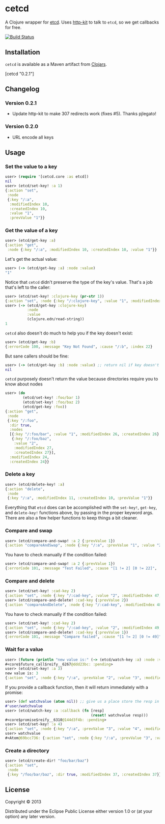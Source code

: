 # cetcd

A Clojure wrapper for [etcd]. Uses [http-kit] to talk to `etcd`, so we get callbacks for free.

[![Build Status](https://circleci.com/gh/dwwoelfel/cetcd.png?circle-token=e7ee56b54be2ff8df039f4ea955f7e7111d91c08)](https://circleci.com/gh/dwwoelfel/cetcd)

## Installation

`cetcd` is available as a Maven artifact from [Clojars](https://clojars.org/cetcd).

[cetcd "0.2.1"]

## Changelog

### Version 0.2.1

- Update http-kit to make 307 redirects work (fixes #5). Thanks pjlegato!

### Version 0.2.0

- URL encode all keys

## Usage

### Set the value to a key

```clojure
user> (require '[cetcd.core :as etcd])
nil
user> (etcd/set-key! :a 1)
{:action "set",
 :node
 {:key "/:a",
  :modifiedIndex 10,
  :createdIndex 10,
  :value "1",
  :prevValue "1"}}
```

### Get the value of a key

```clojure
user> (etcd/get-key :a)
{:action "get",
 :node {:key "/:a", :modifiedIndex 10, :createdIndex 10, :value "1"}}
```

Let's get the actual value:

```clojure
user> (-> (etcd/get-key :a) :node :value)
"1"
```

Notice that `cetcd` didn't preserve the type of the key's value. That's a job that's left to the caller:

```clojure
user> (etcd/set-key! :clojure-key (pr-str 1))
{:action "set", :node {:key "/:clojure-key", :value "1", :modifiedIndex 14, :createdIndex 14}
user> (-> (etcd/get-key :clojure-key)
          :node
          :value
          (clojure.edn/read-string))
1

```

`cetcd` also doesn't do much to help you if the key doesn't exist:

```clojure
user> (etcd/get-key :b)
{:errorCode 100, :message "Key Not Found", :cause "/:b", :index 22}
```

But sane callers should be fine:
```clojure
user> (-> (etcd/get-key :b) :node :value) ;; return nil if key doesn't exist
nil
```

`cetcd` purposely doesn't return the value because directories require you to know about nodes
```clojure
user> (do
        (etcd/set-key! :foo/bar 1)
        (etcd/set-key! :foo/baz 2)
        (etcd/get-key :foo))
{:action "get",
 :node
 {:key "/:foo",
  :dir true,
  :nodes
  [{:key "/:foo/bar", :value "1", :modifiedIndex 26, :createdIndex 26}
   {:key "/:foo/baz",
    :value "2",
    :modifiedIndex 27,
    :createdIndex 27}],
  :modifiedIndex 24,
  :createdIndex 24}}
```

### Delete a key

```clojure
user> (etcd/delete-key! :a)
{:action "delete",
 :node
 {:key "/:a", :modifiedIndex 11, :createdIndex 10, :prevValue "1"}}
```


Everything that `etcd` does can be accomplished with the `set-key!`, `get-key`, and `delete-key!` functions above, by passing in the proper keyword args. There are also a few helper functions to keep things a bit cleaner.


### Compare and swap

```clojure
user> (etcd/compare-and-swap! :a 2 {:prevValue 1})
{:action "compareAndSwap", :node {:key "/:a", :prevValue "1", :value "2", :modifiedIndex 15, :createdIndex 13}}
```

You have to check manually if the condition failed:

```clojure
user> (etcd/compare-and-swap! :a 2 {:prevValue 1})
{:errorCode 101, :message "Test Failed", :cause "[1 != 2] [0 != 22]", :index 22}
```

### Compare and delete

```clojure
user> (etcd/set-key! :cad-key 2)
{:action "set", :node {:key "/:cad-key", :value "2", :modifiedIndex 47, :createdIndex 47}}
user> (etcd/compare-and-delete! :cad-key {:prevValue 2})
{:action "compareAndDelete", :node {:key "/:cad-key", :modifiedIndex 48, :createdIndex 47}, :prevNode {:key "/:cad-key", :value "2", :modifiedIndex 47, :createdIndex 47}}
```

You have to check manually if the condition failed:

```clojure
user> (etcd/set-key! :cad-key 2)
{:action "set", :node {:key "/:cad-key", :value "2", :modifiedIndex 49, :createdIndex 49}}
user> (etcd/compare-and-delete! :cad-key {:prevValue 1})
{:errorCode 101, :message "Compare failed", :cause "[1 != 2] [0 != 49]", :index 49}
```

### Wait for a value

```clojure
user> (future (println "new value is:" (-> (etcd/watch-key :a) :node :value)))
#<core$future_call$reify__6267@ddd23bc: :pending>
user> (etcd/set-key! :a 3)
new value is: 3
{:action "set", :node {:key "/:a", :prevValue "2", :value "3", :modifiedIndex 16, :createdIndex 16}}
```

If you provide a callback function, then it will return immediately with a promise:

```clojure
user> (def watchvalue (atom nil)) ;; give us a place store the resp in the callback
#'user/watchvalue
user> (etcd/watch-key :a :callback (fn [resp]
                                       (reset! watchvalue resp)))
#<core$promise$reify__6310@144d3f4b: :pending>
user> (etcd/set-key! :a 4)
{:action "set", :node {:key "/:a", :prevValue "3", :value "4", :modifiedIndex 20, :createdIndex 20}}
user> watchvalue
#<Atom@69bcc736: {:action "set", :node {:key "/:a", :prevValue "3", :value "4", :modifiedIndex 20, :createdIndex 20}}>
```

### Create a directory

```clojure
user> (etcd/create-dir! "foo/bar/baz")
{:action "set",
 :node
 {:key "/foo/bar/baz", :dir true, :modifiedIndex 37, :createdIndex 37}}
```

## License

Copyright © 2013

Distributed under the Eclipse Public License either version 1.0 or (at
your option) any later version.

[etcd]: https://github.com/coreos/etcd
[http-kit]: http://http-kit.org/
